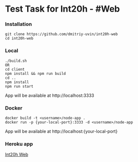 # Test Task for Int20h - #Web

### Installation

```
git clone https://github.com/dmitriy-uvin/int20h-web
cd int20h-web
```

### Local
```
./build.sh
OR
cd client
npm install && npm run build
cd ..
npm install
npm run start
```
App will be available at http://localhost:3333

### Docker
```
docker build -t <username>/node-app .
docker run -p {your-local-port}:3333 -d <username>/node-app
```
App will be available at http://localhost:{your-local-port}

### Heroku app
[Int20h Web](https://int20h-web-docker.herokuapp.com/)
